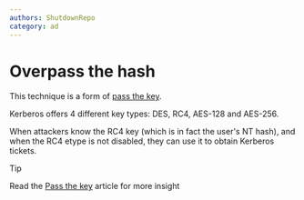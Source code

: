 ```yaml
---
authors: ShutdownRepo
category: ad
---
```


# Overpass the hash

This technique is a form of [pass the key](ptk.md). 

Kerberos offers 4 different key types: DES, RC4, AES-128 and AES-256. 

When attackers know the RC4 key (which is in fact the user's NT hash), and when the RC4 etype is not disabled, they can use it to obtain Kerberos tickets.

> [!TIP]
> Read the [Pass the key](ptk.md) article for more insight

    
